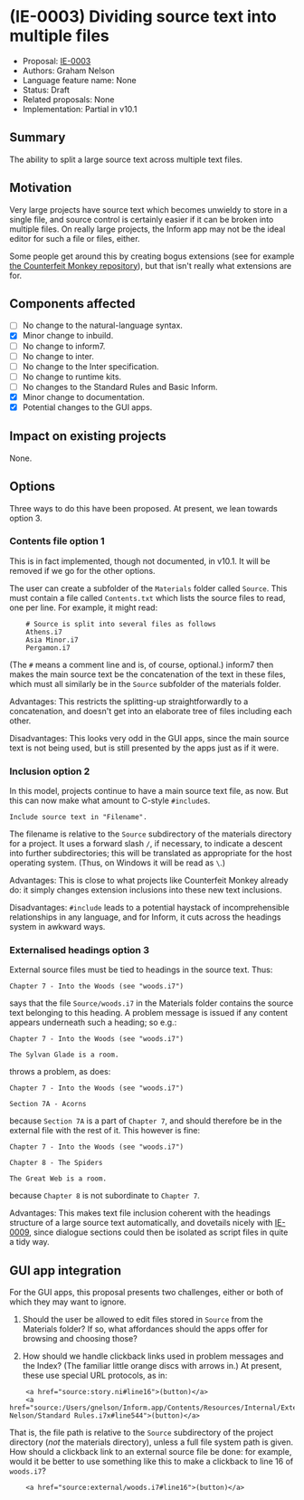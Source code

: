 # (IE-0003) Dividing source text into multiple files

* Proposal: [IE-0003](0003-multiple-source-files.md)
* Authors: Graham Nelson
* Language feature name: None
* Status: Draft
* Related proposals: None
* Implementation: Partial in v10.1

## Summary

The ability to split a large source text across multiple text files.

## Motivation

Very large projects have source text which becomes unwieldy to store in a
single file, and source control is certainly easier if it can be broken into
multiple files. On really large projects, the Inform app may not be the ideal
editor for such a file or files, either.

Some people get around this by creating bogus extensions (see for example
[the Counterfeit Monkey repository](https://github.com/i7/counterfeit-monkey)),
but that isn't really what extensions are for.

## Components affected

- [ ] No change to the natural-language syntax.
- [x] Minor change to inbuild.
- [ ] No change to inform7.
- [ ] No change to inter.
- [ ] No change to the Inter specification.
- [ ] No change to runtime kits.
- [ ] No changes to the Standard Rules and Basic Inform.
- [x] Minor change to documentation.
- [x] Potential changes to the GUI apps.

## Impact on existing projects

None.

## Options

Three ways to do this have been proposed. At present, we lean towards option 3.

### Contents file option 1

This is in fact implemented, though not documented, in v10.1. It will be removed
if we go for the other options.

The user can create a subfolder of the `Materials` folder called `Source`. This
must contain a file called `Contents.txt` which lists the source files to read,
one per line. For example, it might read:
```
	# Source is split into several files as follows
	Athens.i7
	Asia Minor.i7
	Pergamon.i7
```
(The `#` means a comment line and is, of course, optional.) inform7 then makes
the main source text be the concatenation of the text in these files, which must
all similarly be in the `Source` subfolder of the materials folder.

Advantages: This restricts the splitting-up straightforwardly to a concatenation,
and doesn't get into an elaborate tree of files including each other.

Disadvantages: This looks very odd in the GUI apps, since the main source text
is not being used, but is still presented by the apps just as if it were.

### Inclusion option 2

In this model, projects continue to have a main source text file, as now.
But this can now make what amount to C-style `#include`s.

	Include source text in "Filename".

The filename is relative to the `Source` subdirectory of the materials directory
for a project. It uses a forward slash `/`, if necessary, to indicate a descent
into further subdirectories; this will be translated as appropriate for the
host operating system. (Thus, on Windows it will be read as `\`.)

Advantages: This is close to what projects like Counterfeit Monkey already
do: it simply changes extension inclusions into these new text inclusions.

Disadvantages: `#include` leads to a potential haystack of incomprehensible
relationships in any language, and for Inform, it cuts across the headings
system in awkward ways.

### Externalised headings option 3

External source files must be tied to headings in the source text. Thus:

	Chapter 7 - Into the Woods (see "woods.i7")

says that the file `Source/woods.i7` in the Materials folder contains the
source text belonging to this heading. A problem message is issued if any
content appears underneath such a heading; so e.g.:

	Chapter 7 - Into the Woods (see "woods.i7")

	The Sylvan Glade is a room.

throws a problem, as does:

	Chapter 7 - Into the Woods (see "woods.i7")

	Section 7A - Acorns

because `Section 7A` is a part of `Chapter 7`, and should therefore be in
the external file with the rest of it. This however is fine:

	Chapter 7 - Into the Woods (see "woods.i7")

	Chapter 8 - The Spiders
	
	The Great Web is a room.

because `Chapter 8` is not subordinate to `Chapter 7`.

Advantages: This makes text file inclusion coherent with the headings
structure of a large source text automatically, and dovetails nicely with
[IE-0009](0009-dialogue-sections.md), since dialogue sections could then
be isolated as script files in quite a tidy way.

## GUI app integration

For the GUI apps, this proposal presents two challenges, either or both of
which they may want to ignore.

1. Should the user be allowed to edit files stored in `Source` from the
Materials folder? If so, what affordances should the apps offer for browsing
and choosing those?

2. How should we handle clickback links used in problem messages and the
Index? (The familiar little orange discs with arrows in.) At present, these
use special URL protocols, as in:
```
	<a href="source:story.ni#line16">(button)</a>
	<a href="source:/Users/gnelson/Inform.app/Contents/Resources/Internal/Extensions/Graham Nelson/Standard Rules.i7x#line544">(button)</a>
```
That is, the file path is relative to the `Source` subdirectory of the project
directory (_not_ the materials directory), unless a full file system path is
given. How should a clickback link to an external source file be done:
for example, would it be better to use something like this to make a clickback
to line 16 of `woods.i7`?
```
	<a href="source:external/woods.i7#line16">(button)</a>
```

